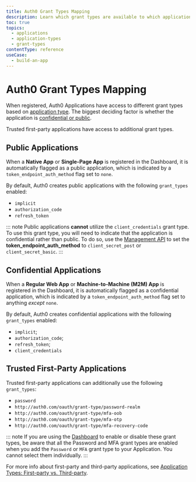 ```yaml
---
title: Auth0 Grant Types Mapping
description: Learn which grant types are available to which application types with Auth0.
toc: true
topics:
  - applications
  - application-types
  - grant-types
contentType: reference
useCase:
  - build-an-app
---
```


# Auth0 Grant Types Mapping

When registered, Auth0 Applications have access to different grant types based on [application type](/applications). The biggest deciding factor is whether the application is [confidential or public](/applications/concepts/app-types-confidential-public).

Trusted first-party applications have access to additional grant types.

## Public Applications

When a **Native App** or **Single-Page App** is registered in the Dashboard, it is automatically flagged as a public application, which is indicated by a `token_endpoint_auth_method` flag set to `none`.

By default, Auth0 creates public applications with the following `grant_types` enabled:

* `implicit`
* `authorization_code`
* `refresh_token`

::: note
Public applications **cannot** utilize the `client_credentials` grant type. To use this grant type, you will need to indicate that the application is confidential rather than public. To do so, use the [Management API](/api/management/v2#!/Clients/patch_clients_by_id) to set the **token_endpoint_auth_method** to `client_secret_post` or `client_secret_basic`.
:::

## Confidential Applications

When a **Regular Web App** or **Machine-to-Machine (M2M) App** is registered in the Dashboard, it is automatically flagged as a confidential application, which is indicated by a `token_endpoint_auth_method` flag set to anything *except* `none`. 

By default, Auth0 creates confidential applications with the following `grant_types` enabled:

* `implicit`;
* `authorization_code`;
* `refresh_token`;
* `client_credentials`

## Trusted First-Party Applications

Trusted first-party applications can additionally use the following `grant_types`:

* `password`
* `http://auth0.com/oauth/grant-type/password-realm`
* `http://auth0.com/oauth/grant-type/mfa-oob`
* `http://auth0.com/oauth/grant-type/mfa-otp`
* `http://auth0.com/oauth/grant-type/mfa-recovery-code`

::: note
If you are using the [Dashboard](${manage_url}) to enable or disable these grant types, be aware that all the Password and MFA grant types are enabled when you add the `Password` or `MFA` grant type to your Application. You cannot select them individually.
:::

For more info about first-party and third-party applications, see [Application Types: First-party vs. Third-party](/applications/concepts/app-types-first-third-party).
